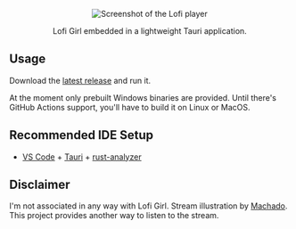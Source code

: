 <p align="center">
<img src="https://github.com/owlnai/lofi-in-your-desktop/assets/20427094/ef2965d1-307d-4437-8977-50bde596034b" alt="Screenshot of the Lofi player">
</p>
<p align="center">
  Lofi Girl embedded in a lightweight Tauri application.
</p>

## Usage
Download the [latest release](/releases/latest) and run it.

At the moment only prebuilt Windows binaries are provided. Until there's GitHub Actions support, you'll have to build it on Linux or MacOS.

## Recommended IDE Setup

- [VS Code](https://code.visualstudio.com/) + [Tauri](https://marketplace.visualstudio.com/items?itemName=tauri-apps.tauri-vscode) + [rust-analyzer](https://marketplace.visualstudio.com/items?itemName=rust-lang.rust-analyzer)

## Disclaimer
I'm not associated in any way with Lofi Girl. Stream illustration by [Machado](https://www.facebook.com/machadoillustrator/). This project provides another way to listen to the stream.
